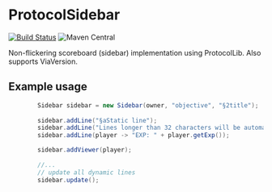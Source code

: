 # ProtocolSidebar
[![Build Status](https://travis-ci.org/CatCoderr/ProtocolSidebar.svg?branch=master)](https://travis-ci.org/CatCoderr/ProtocolSidebar) 
![Maven Central](https://img.shields.io/maven-central/v/me.catcoder/bukkit-sidebar)

Non-flickering scoreboard (sidebar) implementation using ProtocolLib.
Also supports ViaVersion.

## Example usage

```java
        Sidebar sidebar = new Sidebar(owner, "objective", "§2title");
        
        sidebar.addLine("§aStatic line");
        sidebar.addLine("Lines longer than 32 characters will be automatically truncated if player version is < 1.13");
        sidebar.addLine(player -> "EXP: " + player.getExp());

        sidebar.addViewer(player);
        
        //...
        // update all dynamic lines 
        sidebar.update();
```